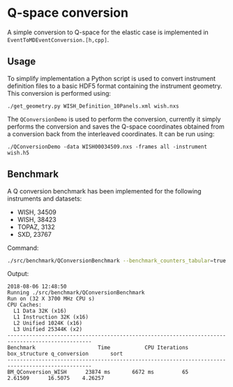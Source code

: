 # Q-space conversion

A simple conversion to Q-space for the elastic case is implemented in
`EventToMDEventConversion.[h,cpp]`.

## Usage

To simplify implementation a Python script is used to convert instrument
definition files to a basic HDF5 format containing the instrument geometry. This
conversion is performed using:
```
./get_geometry.py WISH_Definition_10Panels.xml wish.nxs
```

The `QConversionDemo` is used to perform the conversion, currently it simply
performs the conversion and saves the Q-space coordinates obtained from a
conversion back from the interleaved coordinates. It can be run using:
```
./QConversionDemo -data WISH00034509.nxs -frames all -instrument wish.h5
```

## Benchmark

A Q conversion benchmark has been implemented for the following instruments and
datasets:

- WISH, 34509
- WISH, 38423
- TOPAZ, 3132
- SXD, 23767

Command:
```bash
./src/benchmark/QConversionBenchmark --benchmark_counters_tabular=true --benchmark_min_time=300
```

Output:
```
2018-08-06 12:48:50
Running ./src/benchmark/QConversionBenchmark
Run on (32 X 3700 MHz CPU s)
CPU Caches:
  L1 Data 32K (x16)
  L1 Instruction 32K (x16)
  L2 Unified 1024K (x16)
  L3 Unified 25344K (x2)
-------------------------------------------------------------------------------------------------
Benchmark                    Time           CPU Iterations box_structure q_conversion       sort
-------------------------------------------------------------------------------------------------
BM_QConversion_WISH      23874 ms       6672 ms         65       2.61509      16.5075    4.26257
```
